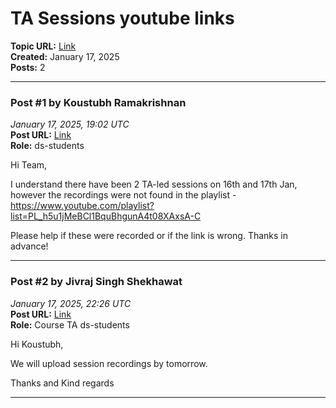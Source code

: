 # TA Sessions youtube links
**Topic URL:** [Link](https://discourse.onlinedegree.iitm.ac.in/t/ta-sessions-youtube-links/164089)  
**Created:** January 17, 2025  
**Posts:** 2  

---

### Post #1 by **Koustubh Ramakrishnan**
*January 17, 2025, 19:02 UTC*  
**Post URL:** [Link](https://discourse.onlinedegree.iitm.ac.in/t/ta-sessions-youtube-links/164089/1)  
**Role:**  ds-students

Hi Team,

I understand there have been 2 TA-led sessions on 16th and 17th Jan, however the recordings were not found in the playlist - <https://www.youtube.com/playlist?list=PL_h5u1jMeBCl1BquBhgunA4t08XAxsA-C>

Please help if these were recorded or if the link is wrong. Thanks in advance!

---

### Post #2 by **Jivraj Singh Shekhawat**
*January 17, 2025, 22:26 UTC*  
**Post URL:** [Link](https://discourse.onlinedegree.iitm.ac.in/t/ta-sessions-youtube-links/164089/2)  
**Role:** Course TA ds-students

Hi Koustubh,

We will upload session recordings by tomorrow.

Thanks and Kind regards

---
